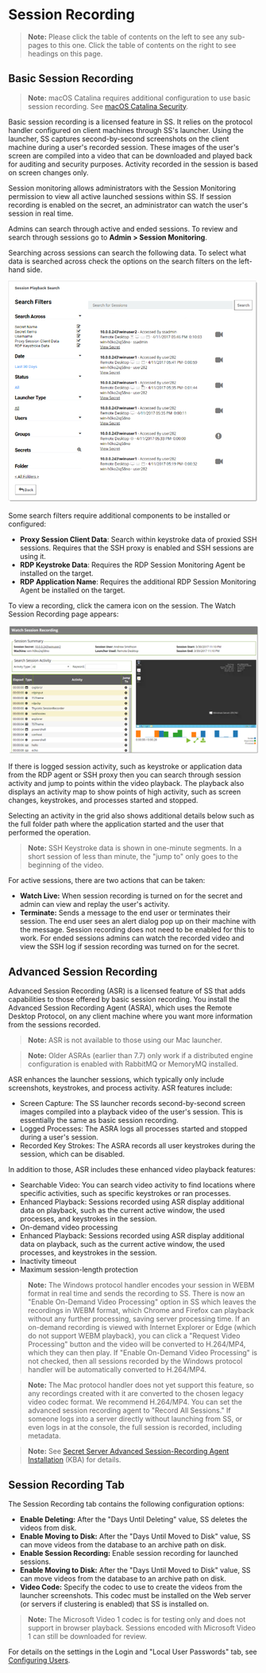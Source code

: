 [title]: # (Session Recording)
[tags]: # (Session Recording)
[priority]: # (1000)

# Session Recording

> **Note:** Please click the table of contents on the left to see any sub-pages to this one. Click the table of contents on the right to see headings on this page.

## Basic Session Recording

> **Note:** macOS Catalina requires additional configuration to use basic session recording. See [macOS Catalina Security](./caveats-and-recommendations/index.md#macos-catalina-security).

Basic session recording is a licensed feature in SS. It relies on the protocol handler configured on client machines through SS's launcher. Using the launcher, SS captures second-by-second screenshots on the client machine during a user's recorded session. These images of the user's screen are compiled into a video that can be downloaded and played back for auditing and security purposes. Activity recorded in the session is based on screen changes only.

Session monitoring allows administrators with the Session Monitoring permission to view all active launched sessions within SS. If session recording is enabled on the secret, an administrator can watch the user's session in real time.

Admins can search through active and ended sessions. To review and search through sessions go to **Admin \> Session Monitoring**.

Searching across sessions can search the following data. To select what data is searched across check the options on the search filters on the left-hand side.

![1558036412135](images/1558036412135.png)

Some search filters require additional components to be installed or configured:

- **Proxy Session Client Data**: Search within keystroke data of proxied SSH sessions. Requires that the SSH proxy is enabled and SSH sessions are using it.
- **RDP Keystroke Data**: Requires the RDP Session Monitoring Agent be installed on the target.
- **RDP Application Name**: Requires the additional RDP Session Monitoring Agent be installed on the target.

To view a recording, click the camera icon on the session. The Watch Session Recording page appears:

![1556312976290](images/1556312976290.png)

If there is logged session activity, such as keystroke or application data from the RDP agent or SSH proxy then you can search through session activity and jump to points within the video playback. The playback also displays an activity map to show points of high activity, such as screen changes, keystrokes, and processes started and stopped.

Selecting an activity in the grid also shows additional details below such as the full folder path where the application started and the user that performed the operation.

> **Note:** SSH Keystroke data is shown in one-minute segments. In a short session of less than minute, the "jump to" only goes to the beginning of the video.

For active sessions, there are two actions that can be taken:

- **Watch Live:** When session recording is turned on for the secret and admin can view and replay the user's activity.
- **Terminate:** Sends a message to the end user or terminates their session. The end user sees an alert dialog pop up on their machine with the message. Session recording does not need to be enabled for this to work. For ended sessions admins can watch the recorded video and view the SSH log if session recording was turned on for the secret.

## Advanced Session Recording

Advanced Session Recording (ASR) is a licensed feature of SS that adds capabilities to those offered by basic session recording. You install the Advanced Session Recording Agent (ASRA), which uses the Remote Desktop Protocol, on any client machine where you want more information from the sessions recorded.

> **Note:** ASR is not available to those using our Mac launcher.

> **Note:** Older ASRAs (earlier than 7.7) only work if a distributed engine configuration is enabled with RabbitMQ or MemoryMQ installed.

ASR enhances the launcher sessions, which typically only include screenshots, keystrokes, and process activity. ASR features include:

- Screen Capture: The SS launcher records second-by-second screen images compiled into a playback video of the user's session. This is essentially the same as basic session recording.
- Logged Processes: The ASRA logs all processes started and stopped during a user's session.
- Recorded Key Strokes: The ASRA records all user keystrokes during the session, which can be disabled.

In addition to those, ASR includes these enhanced video playback features:

- Searchable Video: You can search video activity to find locations where specific activities, such as specific keystrokes or ran processes.
- Enhanced Playback: Sessions recorded using ASR display additional data on playback, such as the current active window, the used processes, and keystrokes in the session.
- On-demand video processing
- Enhanced Playback: Sessions recorded using ASR display additional data on playback, such as the current active window, the used processes, and keystrokes in the session.
- Inactivity timeout
- Maximum session-length protection

> **Note:** The Windows protocol handler encodes your session in WEBM format in real time and sends the recording to SS. There is now an "Enable On-Demand Video Processing" option in SS which leaves the recordings in WEBM format, which Chrome and Firefox can playback without any further processing, saving server processing time. If an on-demand recording is viewed with Internet Explorer or Edge (which do not support WEBM playback), you can click a "Request Video Processing" button and the video will be converted to H.264/MP4, which they can then play. If "Enable On-Demand Video Processing" is not checked, then all sessions recorded by the Windows protocol handler will be automatically converted to H.264/MP4.

>**Note:** The Mac protocol handler does not yet support this feature, so any recordings created with it are converted to the chosen legacy video codec format. We recommend H.264/MP4. You can set the advanced session recording agent to "Record All Sessions." If someone logs into a server directly without launching from SS, or even logs in at the console, the full session is recorded, including metadata.

>**Note:** See [Secret Server Advanced Session-Recording Agent Installation](https://thycotic.force.com/support/s/article/SS-INST-EXT-Adv-Session-Rec-Agent) (KBA) for details.

## Session Recording Tab

The Session Recording tab contains the following configuration options:

- **Enable Deleting:** After the "Days Until Deleting" value, SS deletes the videos from disk.
- **Enable Moving to Disk:** After the "Days Until Moved to Disk" value, SS can move videos from the database to an archive path on disk.
- **Enable Session Recording:** Enable session recording for launched sessions.
- **Enable Moving to Disk:** After the "Days Until Moved to Disk" value, SS can move videos from the database to an archive path on disk.
- **Video Code:** Specify the codec to use to create the videos from the launcher screenshots. This codec must be installed on the Web server (or servers if clustering is enabled) that SS is installed on.

> **Note:** The Microsoft Video 1 codec is for testing only and does not support in browser playback. Sessions encoded with Microsoft Video 1 can still be downloaded for review.

For details on the settings in the Login and "Local User Passwords" tab, see [Configuring Users](../users/Configuring-Users/index.md).
